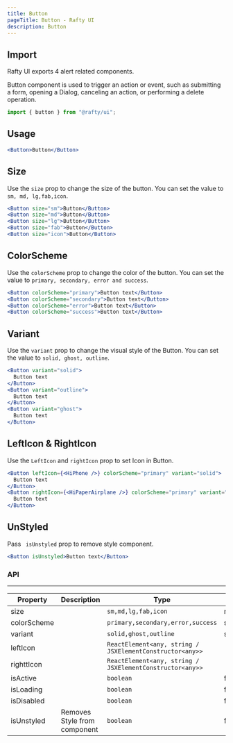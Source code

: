 ```yaml
---
title: Button
pageTitle: Button - Rafty UI
description: Button
---
```


## Import

Rafty UI exports 4 alert related components.

Button component is used to trigger an action or event, such as submitting a form, opening a Dialog, canceling an action, or performing a delete operation.

```jsx
import { button } from "@rafty/ui";
```

## Usage

```jsx
<Button>Button</Button>
```

## Size

Use the `size` prop to change the size of the button. You can set the value to `sm, md, lg,fab,icon`.

```jsx
<Button size="sm">Button</Button>
<Button size="md">Button</Button>
<Button size="lg">Button</Button>
<Button size="fab">Button</Button>
<Button size="icon">Button</Button>
```

## ColorScheme

Use the `colorScheme` prop to change the color of the button. You can set the value to `primary, secondary, error and success`.

```jsx
<Button colorScheme="primary">Button text</Button>
<Button colorScheme="secondary">Button text</Button>
<Button colorScheme="error">Button text</Button>
<Button colorScheme="success">Button text</Button>
```

## Variant

Use the `variant` prop to change the visual style of the Button. You can set the value to `solid, ghost, outline`.

```jsx
<Button variant="solid">
  Button text
</Button>
<Button variant="outline">
  Button text
</Button>
<Button variant="ghost">
  Button text
</Button>
```

## LeftIcon & RightIcon

Use the `LeftIcon` and `rightIcon` prop to set Icon in Button.

```jsx
<Button leftIcon={<HiPhone />} colorScheme="primary" variant="solid">
  Button text
</Button>
<Button rightIcon={<HiPaperAirplane />} colorScheme="primary" variant="solid">
  Button text
</Button>

```

## UnStyled

Pass ` isUnstyled` prop to remove style component.

```jsx
<Button isUnstyled>Button text</Button>
```

### API

---

| Property    | Description                  | Type                                                     | Default   |
| ----------- | ---------------------------- | -------------------------------------------------------- | --------- |
| size        |                              | `sm,md,lg,fab,icon`                                      | md        |
| colorScheme |                              | `primary,secondary,error,success`                        | secondary |
| variant     |                              | `solid,ghost,outline`                                    | solid     |
| leftIcon    |                              | `ReactElement<any, string / JSXElementConstructor<any>>` |           |
| righttIcon  |                              | `ReactElement<any, string / JSXElementConstructor<any>>` |           |
| isActive    |                              | `boolean`                                                | false     |
| isLoading   |                              | `boolean`                                                | false     |
| isDisabled  |                              | `boolean`                                                | false     |
| isUnstyled  | Removes Style from component | `boolean`                                                | false     |
